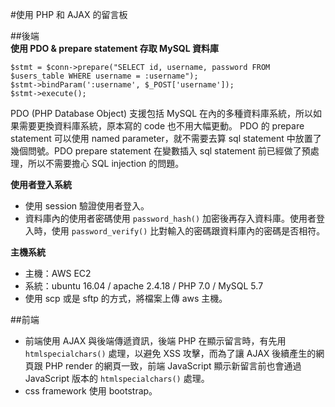 #使用 PHP 和 AJAX 的留言板  

##後端  
**使用 PDO & prepare statement 存取 MySQL 資料庫**  
```
$stmt = $conn->prepare("SELECT id, username, password FROM $users_table WHERE username = :username");
$stmt->bindParam(':username', $_POST['username']);
$stmt->execute();
```
PDO (PHP Database Object) 支援包括 MySQL 在內的多種資料庫系統，所以如果需要更換資料庫系統，原本寫的 code 也不用大幅更動。 PDO 的 prepare statement 可以使用 named parameter，就不需要去算 sql statement 中放置了幾個問號。PDO prepare statement 在變數插入 sql statement 前已經做了預處理，所以不需要擔心 SQL injection 的問題。  

**使用者登入系統**  
- 使用 session 驗證使用者登入。  
- 資料庫內的使用者密碼使用 `password_hash()` 加密後再存入資料庫。使用者登入時，使用 `password_verify()` 比對輸入的密碼跟資料庫內的密碼是否相符。  

**主機系統**  
- 主機：AWS EC2  
- 系統：ubuntu 16.04 / apache 2.4.18 / PHP 7.0 / MySQL 5.7  
- 使用 scp 或是 sftp 的方式，將檔案上傳 aws 主機。  

##前端  
- 前端使用 AJAX 與後端傳遞資訊，後端 PHP 在顯示留言時，有先用 `htmlspecialchars()` 處理，以避免 XSS 攻擊，而為了讓 AJAX 後續產生的網頁跟 PHP render 的網頁一致，前端 JavaScript 顯示新留言前也會通過 JavaScript 版本的 `htmlspecialchars()` 處理。  
- css framework 使用 bootstrap。
